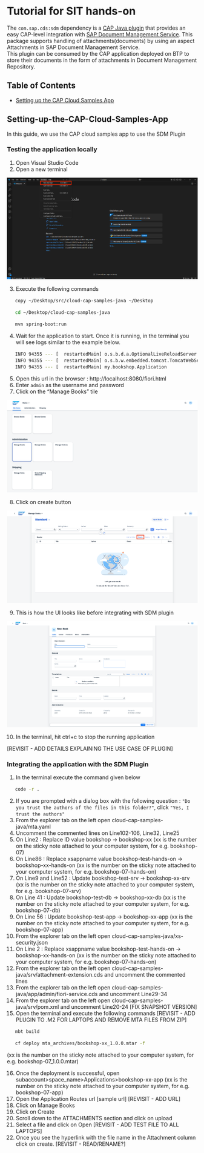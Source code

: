 # Tutorial for SIT hands-on
The `com.sap.cds:sdm` dependency is a [CAP Java plugin](https://cap.cloud.sap/docs/java/building-plugins) that provides an easy CAP-level integration with [SAP Document Management Service](https://discovery-center.cloud.sap/serviceCatalog/document-management-service-integration-option). This package supports handling of attachments(documents) by using an aspect Attachments in SAP Document Management Service.  
This plugin can be consumed by the CAP application deployed on BTP to store their documents in the form of attachments in Document Management Repository.

## Table of Contents

- [Setting up the CAP Cloud Samples App](#Setting-up-the-CAP-Cloud-Samples-App)

## Setting-up-the-CAP-Cloud-Samples-App

In this guide, we use the CAP cloud samples app to use the SDM Plugin

### Testing the application locally

1. Open Visual Studio Code
2. Open a new terminal 

![New Terminal](1terminal.png)

3. Execute the following commands

```sh
   copy ~/Desktop/src/cloud-cap-samples-java ~/Desktop
```
```sh
   cd ~/Desktop/cloud-cap-samples-java
```
```sh
   mvn spring-boot:run
```
4. Wait for the application to start. Once it is running, in the terminal you will see logs similar to the example below.

```sh
   INFO 94355 --- [  restartedMain] o.s.b.d.a.OptionalLiveReloadServer       : LiveReload server is running on port 35729
   INFO 94355 --- [  restartedMain] o.s.b.w.embedded.tomcat.TomcatWebServer  : Tomcat started on port 8080 (http) with context path '/'
   INFO 94355 --- [  restartedMain] my.bookshop.Application                  : Started Application in 2.797 seconds (process running for 3.04)
```
5. Open this url in the browser : http://localhost:8080/fiori.html
6. Enter `admin` as the username and password
7. Click on the “Manage Books” tile

![Manage Books Tile](2manage-books.png)

8. Click on create button

![Create Button](3create.png)

9. This is how the UI looks like before integrating with SDM plugin

![Entity](4entity-without-attachments.png)

10. In the terminal, hit ctrl+c to stop the running application

[REVISIT - ADD DETAILS EXPLAINING THE USE CASE OF PLUGIN]

### Integrating the application with the SDM Plugin

1. In the terminal execute the command given below 

```sh
   code -r .
```
2. If you are prompted with a dialog box with the following question : `"Do you trust the authors of the files in this folder?"`, click `"Yes, I trust the authors"`
3. From the explorer tab on the left open cloud-cap-samples-java/mta.yaml
4. Uncomment the commented lines on Line102-106, Line32, Line25
5. On Line2 : Replace ID value bookshop -> bookshop-xx (xx is the number on the sticky note attached to your computer system, for e.g. bookshop-07) 
6. On Line86 : Replace xsappname value bookshop-test-hands-on -> bookshop-xx-hands-on (xx is the number on the sticky note attached to your computer system, for e.g. bookshop-07-hands-on) 
7. On Line9 and Line52 : Update bookshop-test-srv -> bookshop-xx-srv (xx is the number on the sticky note attached to your computer system, for e.g. bookshop-07-srv) 
8. On Line 41 : Update bookshop-test-db -> bookshop-xx-db (xx is the number on the sticky note attached to your computer system, for e.g. bookshop-07-db) 
9. On Line 56 : Update bookshop-test-app -> bookshop-xx-app (xx is the number on the sticky note attached to your computer system, for e.g. bookshop-07-app) 
10. From the explorer tab on the left open cloud-cap-samples-java/xs-security.json
11. On Line 2 : Replace xsappname value bookshop-test-hands-on -> bookshop-xx-hands-on (xx is the number on the sticky note attached to your computer system, for e.g. bookshop-07-hands-on) 
12. From the explorer tab on the left open cloud-cap-samples-java/srv/attachment-extension.cds and uncomment the commented lines
13. From the explorer tab on the left open cloud-cap-samples-java/app/admin/fiori-service.cds and uncomment Line29-34
14. From the explorer tab on the left open cloud-cap-samples-java/srv/pom.xml and uncomment Line20-24 [FIX SNAPSHOT VERSION]
15. Open the terminal and execute the following commands [REVISIT - ADD PLUGIN TO .M2 FOR LAPTOPS AND REMOVE MTA FILES FROM ZIP]

```sh
   mbt build
```
```sh
   cf deploy mta_archives/bookshop-xx_1.0.0.mtar -f
``` 
(xx is the number on the sticky note attached to your computer system, for e.g. bookshop-07_1.0.0.mtar) 

16. Once the deployment is successful, open subaccount>space_name>Applications>bookshop-xx-app (xx is the number on the sticky note attached to your computer system, for e.g. bookshop-07-app) 
17. Open the Application Routes url [sample url] [REVISIT - ADD URL]
18. Click on Manage Books
19. Click on Create
20. Scroll down to the ATTACHMENTS section and click on upload
21. Select a file and click on Open [REVISIT - ADD TEST FILE TO ALL LAPTOPS]
22. Once you see the hyperlink with the file name in the Attachment column click on create. [REVISIT - READ/RENAME?]
